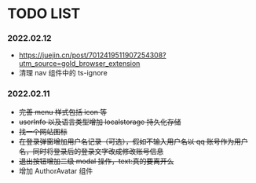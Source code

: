 # TODO LIST

### 2022.02.12

- https://juejin.cn/post/7012419511907254308?utm_source=gold_browser_extension
- 清理 nav 组件中的 ts-ignore

### 2022.02.11

- ~~完善 menu 样式包括 icon 等~~
- ~~userInfo 以及语言类型增加 localstorage 持久化存储~~
- ~~找一个网站图标~~
- ~~在登录弹窗增加用户名记录（可选），假如不输入用户名以 qq 账号作为用户名，同时将登录后的登录文字改成修改账号信息~~
- ~~退出按钮增加二级 modal 操作，text:真的要离开么~~
- 增加 AuthorAvatar 组件
